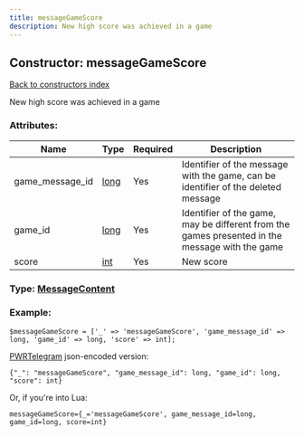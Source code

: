 ```yaml
---
title: messageGameScore
description: New high score was achieved in a game
---
```

## Constructor: messageGameScore  
[Back to constructors index](index.md)



New high score was achieved in a game

### Attributes:

| Name     |    Type       | Required | Description |
|----------|---------------|----------|-------------|
|game\_message\_id|[long](../types/long.md) | Yes|Identifier of the message with the game, can be identifier of the deleted message|
|game\_id|[long](../types/long.md) | Yes|Identifier of the game, may be different from the games presented in the message with the game|
|score|[int](../types/int.md) | Yes|New score|



### Type: [MessageContent](../types/MessageContent.md)


### Example:

```
$messageGameScore = ['_' => 'messageGameScore', 'game_message_id' => long, 'game_id' => long, 'score' => int];
```  

[PWRTelegram](https://pwrtelegram.xyz) json-encoded version:

```
{"_": "messageGameScore", "game_message_id": long, "game_id": long, "score": int}
```


Or, if you're into Lua:  


```
messageGameScore={_='messageGameScore', game_message_id=long, game_id=long, score=int}

```


